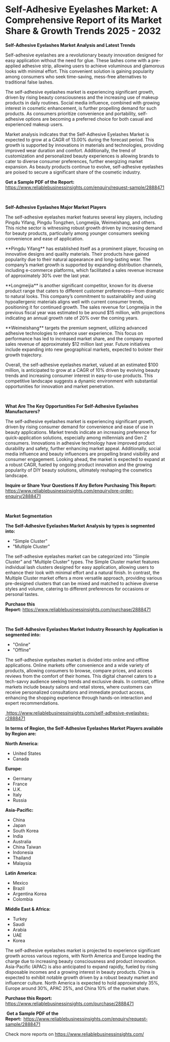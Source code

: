 <p><h1>Self-Adhesive Eyelashes Market: A Comprehensive Report of its Market Share & Growth Trends 2025 - 2032</h1></p><p><strong>Self-Adhesive Eyelashes Market Analysis and Latest Trends</strong></p>
<p><p>Self-adhesive eyelashes are a revolutionary beauty innovation designed for easy application without the need for glue. These lashes come with a pre-applied adhesive strip, allowing users to achieve voluminous and glamorous looks with minimal effort. This convenient solution is gaining popularity among consumers who seek time-saving, mess-free alternatives to traditional false lashes.</p><p>The self-adhesive eyelashes market is experiencing significant growth, driven by rising beauty consciousness and the increasing use of makeup products in daily routines. Social media influence, combined with growing interest in cosmetic enhancement, is further propelling demand for such products. As consumers prioritize convenience and portability, self-adhesive options are becoming a preferred choice for both casual and experienced makeup users.</p><p>Market analysis indicates that the Self-Adhesive Eyelashes Market is expected to grow at a CAGR of 13.00% during the forecast period. This growth is supported by innovations in materials and technologies, providing improved wear duration and comfort. Additionally, the trend of customization and personalized beauty experiences is allowing brands to cater to diverse consumer preferences, further energizing market expansion. As beauty products continue to evolve, self-adhesive eyelashes are poised to secure a significant share of the cosmetic industry.</p></p>
<p><strong>Get a Sample PDF of the Report:&nbsp;</strong> <a href="https://www.reliablebusinessinsights.com/enquiry/request-sample/2888471?utm_campaign=2768&utm_medium=2&utm_source=Github&utm_content=ia&utm_term=14032025&utm_id=self-adhesive-eyelashes">https://www.reliablebusinessinsights.com/enquiry/request-sample/2888471</a></p>
<p>&nbsp;</p>
<p><strong>Self-Adhesive Eyelashes Major Market Players</strong></p>
<p><p>The self-adhesive eyelashes market features several key players, including Pingdu Yifang, Pingdu Tongzhen, Longmeijia, Weimeishang, and others. This niche sector is witnessing robust growth driven by increasing demand for beauty products, particularly among younger consumers seeking convenience and ease of application.</p><p>**Pingdu Yifang** has established itself as a prominent player, focusing on innovative designs and quality materials. Their products have gained popularity due to their natural appearance and long-lasting wear. The company’s market growth is supported by expanding distribution channels, including e-commerce platforms, which facilitated a sales revenue increase of approximately 30% over the last year.</p><p>**Longmeijia** is another significant competitor, known for its diverse product range that caters to different customer preferences—from dramatic to natural looks. This company’s commitment to sustainability and using hypoallergenic materials aligns well with current consumer trends, positioning it for continued growth. The sales revenue for Longmeijia in the previous fiscal year was estimated to be around $15 million, with projections indicating an annual growth rate of 20% over the coming years.</p><p>**Weimeishang** targets the premium segment, utilizing advanced adhesive technologies to enhance user experience. This focus on performance has led to increased market share, and the company reported sales revenue of approximately $12 million last year. Future initiatives include expanding into new geographical markets, expected to bolster their growth trajectory.</p><p>Overall, the self-adhesive eyelashes market, valued at an estimated $100 million, is anticipated to grow at a CAGR of 10% driven by evolving beauty trends and increasing consumer interest in easy-to-use products. This competitive landscape suggests a dynamic environment with substantial opportunities for innovation and market penetration.</p></p>
<p>&nbsp;</p>
<p><strong>What Are The Key Opportunities For Self-Adhesive Eyelashes Manufacturers?</strong></p>
<p><p>The self-adhesive eyelashes market is experiencing significant growth, driven by rising consumer demand for convenience and ease of use in beauty applications. Market trends indicate an increasing preference for quick-application solutions, especially among millennials and Gen Z consumers. Innovations in adhesive technology have improved product durability and safety, further enhancing market appeal. Additionally, social media influence and beauty influencers are propelling brand visibility and consumer engagement. Looking ahead, the market is expected to expand at a robust CAGR, fueled by ongoing product innovation and the growing popularity of DIY beauty solutions, ultimately reshaping the cosmetics landscape.</p></p>
<p><strong>Inquire or Share Your Questions If Any Before Purchasing This Report:</strong> <a href="https://www.reliablebusinessinsights.com/enquiry/pre-order-enquiry/2888471?utm_campaign=2768&utm_medium=2&utm_source=Github&utm_content=ia&utm_term=14032025&utm_id=self-adhesive-eyelashes">https://www.reliablebusinessinsights.com/enquiry/pre-order-enquiry/2888471</a></p>
<p>&nbsp;</p>
<p><strong>Market Segmentation</strong></p>
<p><strong>The Self-Adhesive Eyelashes Market Analysis by types is segmented into:</strong></p>
<p><ul><li>"Simple Cluster"</li><li>"Multiple Cluster"</li></ul></p>
<p><p>The self-adhesive eyelashes market can be categorized into "Simple Cluster" and "Multiple Cluster" types. The Simple Cluster market features individual lash clusters designed for easy application, allowing users to enhance their look with minimal effort and a natural finish. In contrast, the Multiple Cluster market offers a more versatile approach, providing various pre-designed clusters that can be mixed and matched to achieve diverse styles and volume, catering to different preferences for occasions or personal tastes.</p></p>
<p><strong>Purchase this Report:&nbsp;</strong><a href="https://www.reliablebusinessinsights.com/purchase/2888471?utm_campaign=2768&utm_medium=2&utm_source=Github&utm_content=ia&utm_term=14032025&utm_id=self-adhesive-eyelashes">https://www.reliablebusinessinsights.com/purchase/2888471</a></p>
<p>&nbsp;</p>
<p><strong>The Self-Adhesive Eyelashes Market Industry Research by Application is segmented into:</strong></p>
<p><ul><li>"Online"</li><li>"Offline"</li></ul></p>
<p><p>The self-adhesive eyelashes market is divided into online and offline applications. Online markets offer convenience and a wide variety of products, allowing consumers to browse, compare prices, and access reviews from the comfort of their homes. This digital channel caters to a tech-savvy audience seeking trends and exclusive deals. In contrast, offline markets include beauty salons and retail stores, where customers can receive personalized consultations and immediate product access, enhancing the shopping experience through hands-on interaction and expert recommendations.</p></p>
<p><a href="https://www.reliablebusinessinsights.com/self-adhesive-eyelashes-r2888471?utm_campaign=2768&utm_medium=2&utm_source=Github&utm_content=ia&utm_term=14032025&utm_id=self-adhesive-eyelashes">&nbsp;https://www.reliablebusinessinsights.com/self-adhesive-eyelashes-r2888471</a></p>
<p><strong>In terms of Region, the Self-Adhesive Eyelashes Market Players available by Region are:</strong></p>
<p>
    <p> <strong> North America: </strong>
        <ul>
            <li>United States</li>
            <li>Canada</li>
        </ul>
        </p> 
    <p> <strong> Europe: </strong>
        <ul>
            <li>Germany</li>
            <li>France</li>
            <li>U.K.</li>
            <li>Italy</li>
            <li>Russia</li>
        </ul>
        </p> 
    <p> <strong> Asia-Pacific: </strong>
        <ul>
            <li>China</li>
            <li>Japan</li>
            <li>South Korea</li>
            <li>India</li>
            <li>Australia</li>
            <li>China Taiwan</li>
            <li>Indonesia</li>
            <li>Thailand</li>
            <li>Malaysia</li>
        </ul>
        </p> 
    <p> <strong> Latin America: </strong>
        <ul>
            <li>Mexico</li>
            <li>Brazil</li>
            <li>Argentina Korea</li>
            <li>Colombia</li>
        </ul>
        </p> 
    <p> <strong> Middle East & Africa: </strong>
        <ul>
            <li>Turkey</li>
            <li>Saudi</li>
            <li>Arabia</li>
            <li>UAE</li>
            <li>Korea</li>
        </ul>
    </p>
    </p>
<p><p>The self-adhesive eyelashes market is projected to experience significant growth across various regions, with North America and Europe leading the charge due to increasing beauty consciousness and product innovation. Asia-Pacific (APAC) is also anticipated to expand rapidly, fueled by rising disposable incomes and a growing interest in beauty products. China is expected to exhibit notable growth driven by a robust beauty market and influencer culture. North America is expected to hold approximately 35%, Europe around 30%, APAC 25%, and China 10% of the market share.</p></p>
<p><strong>Purchase this Report: </strong><a href="https://www.reliablebusinessinsights.com/purchase/2888471?utm_campaign=2768&utm_medium=2&utm_source=Github&utm_content=ia&utm_term=14032025&utm_id=self-adhesive-eyelashes">https://www.reliablebusinessinsights.com/purchase/2888471</a></p>
<p>&nbsp;<strong>Get a Sample PDF of the Report:&nbsp;&nbsp;</strong><a href="https://www.reliablebusinessinsights.com/enquiry/request-sample/2888471?utm_campaign=2768&utm_medium=2&utm_source=Github&utm_content=ia&utm_term=14032025&utm_id=self-adhesive-eyelashes">https://www.reliablebusinessinsights.com/enquiry/request-sample/2888471</a></p>
<p><strong></strong></p>
<p>Check more reports on <a href="https://www.reliablebusinessinsights.com/?utm_campaign=2768&utm_medium=2&utm_source=Github&utm_content=ia&utm_term=14032025&utm_id=self-adhesive-eyelashes">https://www.reliablebusinessinsights.com/</a></p>